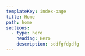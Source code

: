 ```yaml
---
templateKey: index-page
title: Home
path: home
sections:
  - type: hero
    heading: Hero
    description: sddfgfdgdfg
---
```

